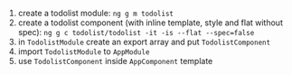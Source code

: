 1. create a todolist module: `ng g m todolist`
2. create a todolist component (with inline template, style and flat without spec): 
   `ng g c todolist/todolist -it -is --flat --spec=false`
3. in `TodolistModule` create an export array and put `TodolistComponent`    
4. import `TodolistModule` to `AppModule`
5. use `TodolistComponent` inside `AppComponent` template
